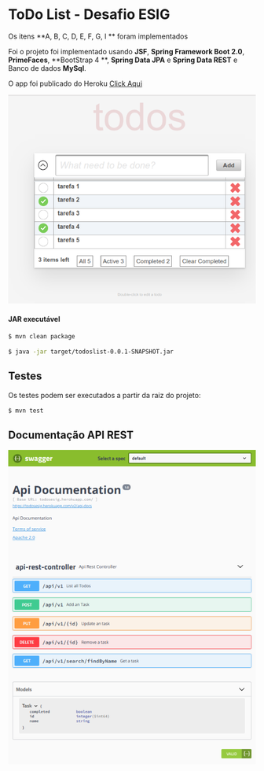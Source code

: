 #  ToDo List - Desafio ESIG 

Os itens **A, B, C, D, E, F, G, I ** foram implementados

Foi o projeto foi implementado usando **JSF**, **Spring Framework Boot 2.0**, **PrimeFaces**, **BootStrap 4 **, **Spring Data JPA** e **Spring Data REST** e Banco de dados **MySql**.

O app foi publicado do Heroku [Click Aqui](https://todosesig.herokuapp.com)


![](todos.png)


#### JAR executável 


```bash
$ mvn clean package
``` 

```bash
$ java -jar target/todoslist-0.0.1-SNAPSHOT.jar
```


## Testes

Os testes podem ser executados a partir da raiz do projeto:

```bash
$ mvn test
```

## Documentação API REST

![](todos-swagger.png)



